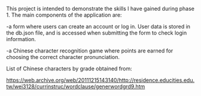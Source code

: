 This project is intended to demonstrate the skills I have gained during phase 1. The main components of the application are:  

  -a form where users can create an account or log in. User data is stored in the db.json file, and is accessed when submitting the form to check login information.  

  -a Chinese character recognition game where points are earned for choosing the correct character pronunciation.
  

List of Chinese characters by grade obtained from:  

  https://web.archive.org/web/20111215143140/http://residence.educities.edu.tw/wei3128/currinstruc/wordclause/generwordgrd9.htm

